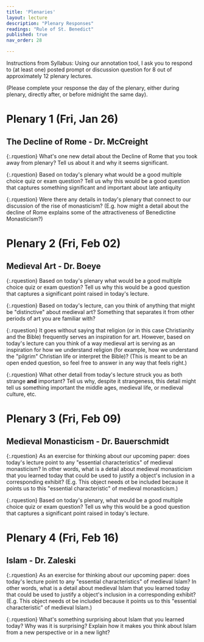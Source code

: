 ```yaml
---
title: 'Plenaries'
layout: lecture
description: "Plenary Responses"
readings: "Rule of St. Benedict"
published: true
nav_order: 28

---
```


Instructions from Syllabus: Using our annotation tool, I ask you to respond to (at least one) posted prompt or discussion question for 8 out of approximately 12 plenary lectures. 

(Please complete your response the day of the plenary, either during plenary, directly after, or before midnight the same day).

# Plenary 1 (Fri, Jan 26)
## The Decline of Rome - Dr. McCreight

<div class="discussion" markdown="1">

{:.rquestion}
What's one new detail about the Decline of Rome that you took away from plenary? Tell us about it and why it seems significant.

{:.rquestion}
Based on today's plenary what would be a good multiple choice quiz or exam question? Tell us why this would be a good question that captures something significant and important about late antiquity

{:.rquestion}
Were there any details in today's plenary that connect to our discussion of the rise of monasticism? (E.g. how might a detail about the decline of Rome explains some of the attractiveness of Benedictine Monasticism?)

</div>

# Plenary 2 (Fri, Feb 02)
## Medieval Art - Dr. Boeye

<div class="discussion" markdown="1">

{:.rquestion}
Based on today's plenary what would be a good multiple choice quiz or exam question? Tell us why this would be a good question that captures a significant point raised in today's lecture.

{:.rquestion}
Based on today's lecture, can you think of anything that might be "distinctive" about medieval art? Something that separates it from other periods of art you are familiar with?

{:.rquestion}
It goes without saying that religion (or in this case Christianity and the Bible) frequently serves an inspiration for art. However, based on today's lecture can you think of a way medieval art is serving as an inspiration for how we understand religion (for example, how we understand the "pilgrim" Christian life or interpret the Bible)? (This is meant to be an open ended question, so feel free to answer in any way that feels right.)

{:.rquestion}
What other detail from today's lecture struck you as both strange **and** important? Tell us why, despite it strangeness, this detail might tell us something important the middle ages, medieval life, or medieval culture, etc.

</div>


# Plenary 3 (Fri, Feb 09)
## Medieval Monasticism - Dr. Bauerschmidt

<div class="discussion" markdown="1">

{:.rquestion}
As an exercise for thinking about our upcoming paper: does today's lecture point to any "essential characteristics" of medieval monasticism? In other words, what is a detail about medieval monasticism that you learned today that could be used to justify a object's inclusion in a corresponding exhibit? (E.g. This object needs ot be included because it points us to this "essential characteristic" of medieval monasticism.)

{:.rquestion}
Based on today's plenary, what would be a good multiple choice quiz or exam question? Tell us why this would be a good question that captures a significant point raised in today's lecture.


</div>


# Plenary 4 (Fri, Feb 16)
## Islam - Dr. Zaleski

{:.rquestion}
As an exercise for thinking about our upcoming paper: does today's lecture point to any "essential characteristics" of medieval Islam? In other words, what is a detail about medieval Islam that you learned today that could be used to justify a object's inclusion in a corresponding exhibit? (E.g. This object needs ot be included because it points us to this "essential characteristic" of medieval Islam.)

{:.rquestion}
What's something surprising about Islam that you learned today? Why was it is surprising? Explain how it makes you think about Islam from a new perspective or in a new light?
